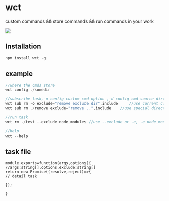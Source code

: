 # wct

custom commands && store commands && run commands in your work

![](https://img.shields.io/npm/v/wct.svg?style=flat)

## Installation

```
npm install wct -g
```

## example

```js
//where the cmds store
wct config ./somedir

//subscribe task,-o config custom cmd option ,-d config cmd source dir(if have package.json,will install dependencies auto),-f config cmd source file.
wct sub rm -o exclude="remove exclude dir",include     //use current cwd directory path
wct sub rm ./remove exclude="remove ..",include    //use special directory path 

//run task
wct rm ./test --exclude node_modules //use --exclude or -e, -e node_modules,cache

//help
wct --help

```

## task file

```
module.exports=function(args,options){  //args:string[],options.exclude:string[]
return new Promise((resolve,reject)=>{
// detail task

});

}

```
